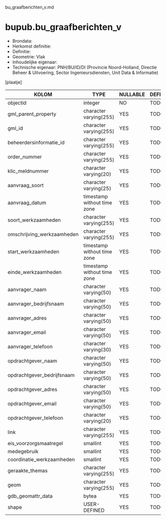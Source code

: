 bu_graafberichten_v.md

# bupub.bu_graafberichten_v


* Brondata: 
* Herkomst definitie: 
* Definitie: 
* Geometrie: Vlak
* Inhoudelijke eigenaar: 
* Technische eigenaar: PNH/BU/ID/DI (Provincie Noord-Holland, Directie Beheer & Uitvoering, Sector Ingenieursdiensten, Unit Data & Informatie)

[plaatje]


|KOLOM                            |TYPE                       |NULLABLE|DEFINITIE|
|------                           |----                       |-----   |-----    |
|objectid                         |integer                    |NO      |TODO|
|gml_parent_property              |character varying(255)     |YES     |TODO|
|gml_id                           |character varying(255)     |YES     |TODO|
|beheerdersinformatie_id          |character varying(255)     |YES     |TODO|
|order_nummer                     |character varying(255)     |YES     |TODO|
|klic_meldnummer                  |character varying(20)      |YES     |TODO|
|aanvraag_soort                   |character varying(25)      |YES     |TODO|
|aanvraag_datum                   |timestamp without time zone|YES     |TODO|
|soort_werkzaamheden              |character varying(255)     |YES     |TODO|
|omschrijving_werkzaamheden       |character varying(255)     |YES     |TODO|
|start_werkzaamheden              |timestamp without time zone|YES     |TODO|
|einde_werkzaamheden              |timestamp without time zone|YES     |TODO|
|aanvrager_naam                   |character varying(50)      |YES     |TODO|
|aanvrager_bedrijfsnaam           |character varying(50)      |YES     |TODO|
|aanvrager_adres                  |character varying(50)      |YES     |TODO|
|aanvrager_email                  |character varying(50)      |YES     |TODO|
|aanvrager_telefoon               |character varying(30)      |YES     |TODO|
|opdrachtgever_naam               |character varying(50)      |YES     |TODO|
|opdrachtgever_bedrijfsnaam       |character varying(50)      |YES     |TODO|
|opdrachtgever_adres              |character varying(50)      |YES     |TODO|
|opdrachtgever_email              |character varying(50)      |YES     |TODO|
|opdrachtgever_telefoon           |character varying(20)      |YES     |TODO|
|link                             |character varying(255)     |YES     |TODO|
|eis_voorzorgsmaatregel           |smallint                   |YES     |TODO|
|medegebruik                      |smallint                   |YES     |TODO|
|coordinatie_werkzaamheden        |smallint                   |YES     |TODO|
|geraakte_themas                  |character varying(255)     |YES     |TODO|
|geom                             |character varying(255)     |YES     |TODO|
|gdb_geomattr_data                |bytea                      |YES     |TODO|
|shape                            |USER-DEFINED               |YES     |TODO|
